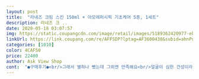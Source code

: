 ```yaml
---
layout: post 
title:  "라네즈 크림 스킨 150ml + 아모레퍼시픽 기초케어 5종, 1세트" 
description: 라네즈 크 ..
date: 2020-05-18 03:07:57 
img: https://static.coupangcdn.com/image/retail/images/5189362420977-eb6b11aa-c04f-472f-94e4-28e2da627a17.jpg 
linkUrl: https://link.coupang.com/re/AFFSDP?lptag=AF3600438&subid=ahnPublicAsk&pageKey=1129939553&itemId=2097546893&vendorItemId=70096436937&traceid=V0-113-1642d2b2bee32fa4 
categories: [1010] 
color: 4CAF50 
price: 22400 
author: Ask View Shop 
cont:  "●구매후기●<br/>그래서 별하나 뺐는데 그외엔 만족해요<br/>얼굴이 심한 건성이라 작년부터 시카크림만 쓰고 있는데 샘플로 받은 크림스킨과 섞어서 쓰니 적은 양으로도 효과가 증폭되네요 피부에 훨씬 흡수가 잘되는 느낌입니다 쿠팡에서 저렴하기까지 해서 냉큼 구매했네요<br/>제 피부에는 잘 맞는 거 같아요 두 통 다 쓰고 새로 한 통 구매하였는데 보통 쓰고 나서 다른 것들 발라보니 갑자기 빨간게 올라오더라고요 원래 트러블이 없는 편이었는데 크림스킨 의수 캐진 피부 락 다른 자극적인 곳이 안 좋았나 봐요 그런데 다시 크림 스킨을 쓰고나니 피부가 맑아진 것이 보입니다 요즘같은 환절기에 자외선 차단제 바르기 전에 크림 스킨 꼭 발라 줘요 한 번만 바르는 것이 아니라 여러 번 겹쳐 바르면 더 좋습니다<br/>통이 플라스틱으로 바껴서 아쉽네요<br/>" 
---
```

